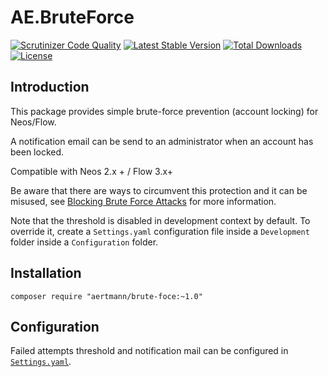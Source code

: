 # AE.BruteForce

[![Scrutinizer Code Quality](https://scrutinizer-ci.com/g/aertmann/brute-force/badges/quality-score.png?b=master)](https://scrutinizer-ci.com/g/aertmann/brute-force/?branch=master)
[![Latest Stable Version](https://poser.pugx.org/aertmann/brute-force/v/stable)](https://packagist.org/packages/aertmann/brute-force)
[![Total Downloads](https://poser.pugx.org/aertmann/brute-force/downloads)](https://packagist.org/packages/aertmann/brute-force)
[![License](https://poser.pugx.org/aertmann/brute-force/license)](https://packagist.org/packages/aertmann/brute-force)

## Introduction

This package provides simple brute-force prevention (account locking) for Neos/Flow.

A notification email can be send to an administrator when an account has been locked.

Compatible with Neos 2.x + / Flow 3.x+

Be aware that there are ways to circumvent this protection and it can be misused,
see [Blocking Brute Force Attacks](https://www.owasp.org/index.php/Blocking_Brute_Force_Attacks) for more information.

Note that the threshold is disabled in development context by default. To override it, create a ``Settings.yaml``
configuration file inside a ``Development`` folder inside a ``Configuration`` folder.

## Installation

`composer require "aertmann/brute-foce:~1.0"`

## Configuration

Failed attempts threshold and notification mail can be configured in [``Settings.yaml``](Configuration/Settings.yaml).
